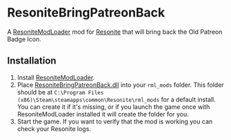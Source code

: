 # ResoniteBringPatreonBack

A [ResoniteModLoader](https://github.com/resonite-modding-group/ResoniteModLoader) mod for [Resonite](https://resonite.com/) that will bring back the Old Patreon Badge Icon.

## Installation
1. Install [ResoniteModLoader](https://github.com/resonite-modding-group/ResoniteModLoader).
2. Place [ResoniteBringPatreonBack.dll](https://github.com/NepuShiro/ResoniteBringPatreonBack/releases/latest/download/ResoniteBringPatreonBack.dll) into your `rml_mods` folder. This folder should be at `C:\Program Files (x86)\Steam\steamapps\common\Resonite\rml_mods` for a default install. You can create it if it's missing, or if you launch the game once with ResoniteModLoader installed it will create the folder for you.
3. Start the game. If you want to verify that the mod is working you can check your Resonite logs.